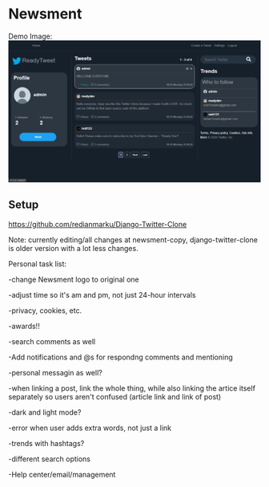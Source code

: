 # Newsment

Demo Image:
![](TwitterDemo.png)

## Setup

https://github.com/redianmarku/Django-Twitter-Clone 

Note: currently editing/all changes at newsment-copy, django-twitter-clone is older version with a lot less changes. 

Personal task list: 

-change Newsment logo to original one

-adjust time so it's am and pm, not just 24-hour intervals

-privacy, cookies, etc. 

-awards!!

-search comments as well

-Add notifications and @s for respondng comments and mentioning

-personal messagin as well? 

-when linking a post, link the whole thing, while also linking the artice itself separately so users aren't confused (article link and link of post)

-dark and light mode? 

-error when user adds extra words, not just a link

-trends with hashtags?

-different search options

-Help center/email/management
